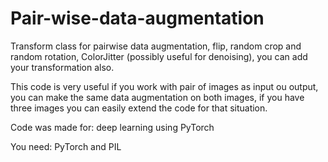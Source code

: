 # Pair-wise-data-augmentation
Transform class for pairwise data augmentation, flip, random crop and random rotation, ColorJitter (possibly useful for denoising), you can add your transformation also.

This code is very useful if you work with pair of images as input ou output, you can make the same data augmentation
on both images, if you have three images you can easily extend the code for that situation. 

Code was made for: deep learning using PyTorch

You need:
PyTorch and PIL

